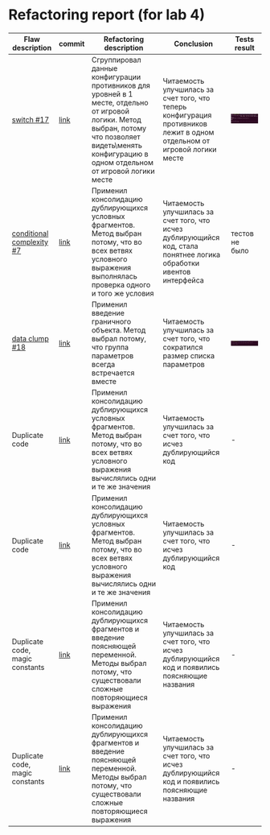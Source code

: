 # Refactoring report (for lab 4)


Flaw description | commit| Refactoring description | Conclusion | Tests result
--- | --- | --- | --- | ---
[switch #17][i17] | [link][c27] |Сгруппировал данные конфигурации противников для уровней в 1 месте, отдельно от игровой логики. Метод выбран, потому что позволяет видеть\менять конфигурацию в одном отдельном от игровой логики месте| Читаемость улучшилась за счет того, что теперь конфигурация противников лежит в одном отдельном от игровой логики месте | ![tests results](tests_run_results.png)
[conditional complexity #7][i7] | [link][c7] | Применил консолидацию дублирующихся условных фрагментов. Метод выбран потому, что во всех ветвях условного выражения выполнялась проверка одного и того же условия | Читаемость улучшилась за счет того, что исчез дублирующийся код, стала понятнее логика обработки ивентов интерфейса | тестов не было
[data clump #18][i18]| [link][c18] | Применил введение граничного объекта. Метод выбрал потому, что группа параметров всегда встречается вместе | Читаемость улучшилась за счет того, что сократился размер списка параметров |  ![tests results](test_interface.png)
Duplicate code | [link][cm1] | Применил консолидацию дублирующихся условных фрагментов. Метод выбран потому, что во всех ветвях условного выражения вычислялись одни и те же значения | Читаемость улучшилась за счет того, что исчез дублирующийся код | -
Duplicate code | [link][cm2] | Применил консолидацию дублирующихся условных фрагментов. Метод выбран потому, что во всех ветвях условного выражения вычислялись одни и те же значения | Читаемость улучшилась за счет того, что исчез дублирующийся код | -
Duplicate code, magic constants | [link][cm3] | Применил консолидацию дублирующихся фрагментов и введение поясняющей переменной. Методы выбрал потому, что существовали сложные повторяющиеся выражения | Читаемость улучшилась за счет того, что исчез дублирующийся код и появились поясняющие названия | -
Duplicate code, magic constants | [link][cm4] | Применил консолидацию дублирующихся фрагментов и введение поясняющей переменной. Методы выбрал потому, что существовали сложные повторяющиеся выражения | Читаемость улучшилась за счет того, что исчез дублирующийся код и появились поясняющие названия | -

[i1]: https://github.com/merry-cooperation/refactorMeowHero/issues/1
[i7]: https://github.com/merry-cooperation/refactorMeowHero/issues/7
[i17]: https://github.com/merry-cooperation/refactorMeowHero/issues/17
[i18]: https://github.com/merry-cooperation/refactorMeowHero/issues/18
[i23]: https://github.com/merry-cooperation/refactorMeowHero/issues/23
[i27]: https://github.com/merry-cooperation/refactorMeowHero/issues/27
[i28]: https://github.com/merry-cooperation/refactorMeowHero/issues/28
[i39]: https://github.com/merry-cooperation/refactorMeowHero/issues/39
[i45]: https://github.com/merry-cooperation/refactorMeowHero/issues/45

[c7]: https://github.com/merry-cooperation/refactorMeowHero/commit/451399c4a1daa63dc72064e5775724152697fe88
[c18]: https://github.com/merry-cooperation/refactorMeowHero/commit/26848c627ec6724e75f0b7af7583e1e52dc5ed4c
[c27]: https://github.com/merry-cooperation/refactorMeowHero/commit/61421d9f0f3a2aadefb6217da4809dee5cfee87e

[cm1]: https://github.com/merry-cooperation/refactorMeowHero/commit/74e5dbfc48e1fa73d8adfee2cee7480532300f06
[cm2]: https://github.com/merry-cooperation/refactorMeowHero/commit/b393309faf1273fbae4c409897c45410540f9223
[cm3]: https://github.com/merry-cooperation/refactorMeowHero/commit/b4a502e59c4e3c6c5cc1a0b0f3bb5ea3d6f5343b
[cm4]: https://github.com/merry-cooperation/refactorMeowHero/commit/50467fc51dcae3b8dc9335ba1c4efc31b203c42d